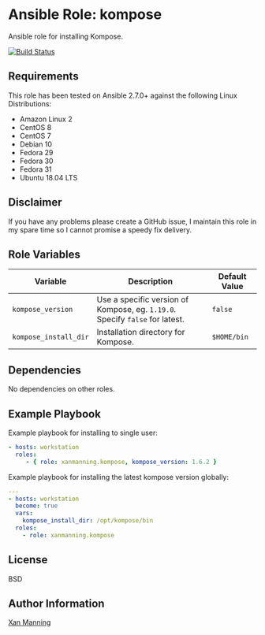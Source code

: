 # Ansible Role: kompose

Ansible role for installing Kompose.

[![Build Status](https://www.travis-ci.org/PyratLabs/ansible-role-kompose.svg?branch=master)](https://www.travis-ci.org/PyratLabs/ansible-role-kompose)

## Requirements

This role has been tested on Ansible 2.7.0+ against the following Linux Distributions:

  - Amazon Linux 2
  - CentOS 8
  - CentOS 7
  - Debian 10
  - Fedora 29
  - Fedora 30
  - Fedora 31
  - Ubuntu 18.04 LTS

## Disclaimer

If you have any problems please create a GitHub issue, I maintain this role in
my spare time so I cannot promise a speedy fix delivery.

## Role Variables


| Variable              | Description                                                                  | Default Value    |
|-----------------------|------------------------------------------------------------------------------|------------------|
| `kompose_version`     | Use a specific version of Kompose, eg. `1.19.0`. Specify `false` for latest. | `false`          |
| `kompose_install_dir` | Installation directory for Kompose.                                          | `$HOME/bin`      |

## Dependencies

No dependencies on other roles.

## Example Playbook

Example playbook for installing to single user:

```yaml
- hosts: workstation
  roles:
     - { role: xanmanning.kompose, kompose_version: 1.6.2 }
```

Example playbook for installing the latest kompose version globally:

```yaml
---
- hosts: workstation
  become: true
  vars:
    kompose_install_dir: /opt/kompose/bin
  roles:
    - role: xanmanning.kompose
```

## License

BSD

## Author Information

[Xan Manning](https://xanmanning.co.uk/)
